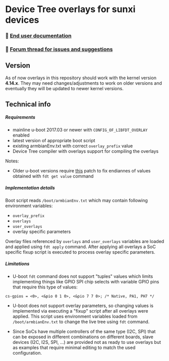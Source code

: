 # Device Tree overlays for sunxi devices

### :orange_book: [End user documentation](https://docs.armbian.com/User-Guide_Allwinner_overlays/)

### :speech_balloon: [Forum thread for issues and suggestions](https://forum.armbian.com/index.php?/topic/3787-testers-wanted-sunxi-device-tree-overlays/)

## Version

As of now overlays in this repository should work with the kernel version **4.14.x**.
They may need changes/adjustments to work on older versions and eventually they will be updated to newer kernel versions.

## Technical info

##### Requirements

- mainline u-boot 2017.03 or newer with `CONFIG_OF_LIBFDT_OVERLAY` enabled
- latest version of appropriate boot script
- existing armbianEnv.txt with correct `overlay_prefix` value
- Device Tree compiler with overlays support for compiling the overlays

Notes:

- Older u-boot versions require [this](http://git.denx.de/?p=u-boot.git;a=commitdiff;h=b05bf6c75d03c925737e228472b694cbeaa503c2) patch to fix endiannes of values obtained with `fdt get value` command

##### Implementation details

Boot script reads `/boot/armbianEnv.txt` which may contain following environment variables:

- `overlay_prefix`
- `overlays`
- `user_overlays`
- overlay specific parameters

Overlay files referenced by `overlays` and `user_overlays` variables are loaded and applied using `fdt apply` command. After applying all overlays a SoC specific fixup script is executed to process overlay specific parameters.

##### Limitations

- U-boot `fdt` command does not support "tuples" values which limits implementing things like GPIO SPI chip selects with variable GPIO pins that require this type of values:

```
cs-gpios = <0>, <&pio 0 1 0>, <&pio 7 7 0>; /* Native, PA1, PH7 */
```

- U-boot does not support overlay parameters, so changing values is implemented via executing a "fixup" script after all overlays were applied. This script uses environment variables loaded from `/boot/armbianEnv.txt` to change the live tree using `fdt` command.

- Since SoCs have multiple controllers of the same type (I2C, SPI) that can be exposed in different combinations on different boards, slave devices (I2C, I2S, SPI, ...) are provided not as ready to use overlays but as examples that require minimal editing to match the used configuration.
